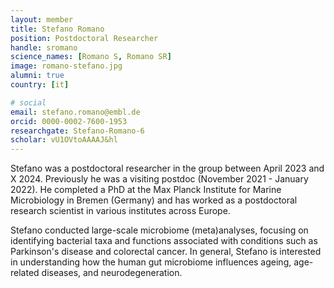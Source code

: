 ```yaml
---
layout: member
title: Stefano Romano
position: Postdoctoral Researcher
handle: sromano
science_names: [Romano S, Romano SR]
image: romano-stefano.jpg
alumni: true
country: [it]

# social
email: stefano.romano@embl.de
orcid: 0000-0002-7600-1953
researchgate: Stefano-Romano-6
scholar: vU1OVtoAAAAJ&hl
---
```


Stefano was a postdoctoral researcher in the group between April 2023 and X 2024. Previously he was a visiting postdoc (November 2021 - January 2022). He completed a PhD at the Max Planck Institute for Marine Microbiology in Bremen (Germany) and has worked as a postdoctoral research scientist in various institutes across Europe.

Stefano conducted large-scale microbiome (meta)analyses, focusing on identifying bacterial taxa and functions associated with conditions such as Parkinson's disease and colorectal cancer. In general, Stefano is interested in understanding how the human gut microbiome influences ageing, age-related diseases, and neurodegeneration.
